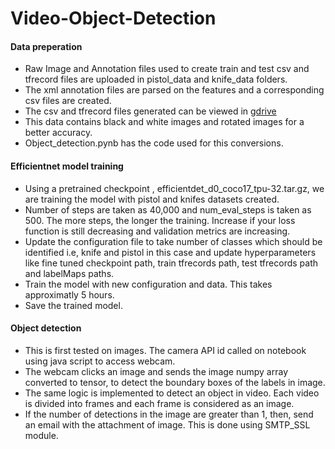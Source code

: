 # Video-Object-Detection

#### Data preperation
* Raw Image and Annotation files used to create train and test csv and tfrecord files are uploaded in pistol_data and knife_data folders.
* The xml annotation files are parsed on the features and a corresponding csv files are created.
* The csv and tfrecord files generated can be viewed in [gdrive](https://drive.google.com/drive/u/0/folders/17dJMRMj5-QBFoHV9mfgi8Xw8QqyCzPyR)
* This data contains black and white images and rotated images for a better accuracy.
* Object_detection.pynb has the code used for this conversions.

#### Efficientnet model training
* Using a pretrained checkpoint , efficientdet_d0_coco17_tpu-32.tar.gz, we are training the model with pistol and knifes datasets created.
* Number of steps are taken as 40,000 and num_eval_steps is taken as 500. The more steps, the longer the training. Increase if your loss function is still decreasing and validation metrics are increasing.
* Update the configuration file to take number of classes which should be identified i.e, knife and pistol in this case and update hyperparameters like fine tuned checkpoint path, train tfrecords path, test tfrecords path and labelMaps paths.
* Train the model with new configuration and data. This takes approximatly 5 hours.
* Save the trained model.


#### Object detection 
* This is first tested on images. The camera API id called on notebook using java script to access webcam.
* The webcam clicks an image and sends the image numpy array converted to tensor, to detect the boundary boxes of the labels in image.
* The same logic is implemented to detect an object in video. Each video is divided into frames and each frame is considered as an image.
* If the number of detections in the image are greater than 1, then, send an email with the attachment of image. This is done using SMTP_SSL module.

